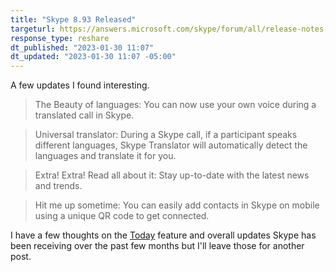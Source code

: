 ```yaml
---
title: "Skype 8.93 Released"
targeturl: https://answers.microsoft.com/skype/forum/all/release-notes-for-skype-893/6407f3c4-4037-4e6b-b93f-1953408cf9f3
response_type: reshare
dt_published: "2023-01-30 11:07"
dt_updated: "2023-01-30 11:07 -05:00"
---
```


A few updates I found interesting. 

> The Beauty of languages: You can now use your own voice during a translated call in Skype.

> Universal translator: During a Skype call, if a participant speaks different languages, Skype Translator will automatically detect the languages and translate it for you.

> Extra! Extra! Read all about it: Stay up-to-date with the latest news and trends.

> Hit me up sometime: You can easily add contacts in Skype on mobile using a unique QR code to get connected.

I have a few thoughts on the [Today](https://support.skype.com/faq/FA34951/what-is-the-today-tab-in-skype-and-how-do-i-use-it) feature and overall updates Skype has been receiving over the past few months but I'll leave those for another post. 